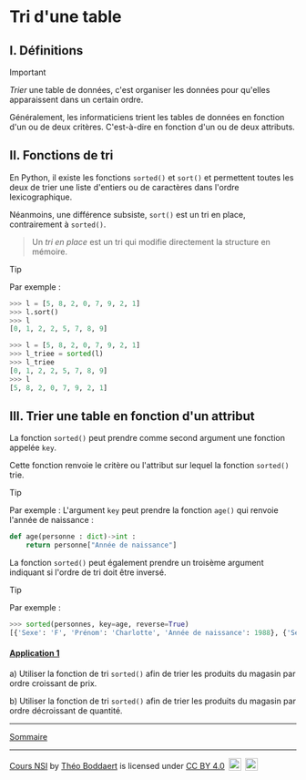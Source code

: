 # Tri d'une table

## I. Définitions

> [!IMPORTANT]
> *Trier* une table de données, c'est organiser les données pour qu'elles apparaissent dans un certain ordre.

Généralement, les informaticiens trient les tables de données en fonction d'un ou de deux critères. C'est-à-dire en fonction d'un ou de deux attributs.

## II. Fonctions de tri

En Python, il existe les fonctions `sorted()` et `sort()` et permettent toutes les deux de trier une liste d'entiers ou de caractères dans l'ordre lexicographique.

Néanmoins, une différence subsiste, `sort()` est un tri en place, contrairement à `sorted()`.

> Un *tri en place* est un tri qui modifie directement la structure en mémoire.

> [!TIP]
> Par exemple :
> ```python
> >>> l = [5, 8, 2, 0, 7, 9, 2, 1]
> >>> l.sort()
> >>> l
> [0, 1, 2, 2, 5, 7, 8, 9]
> ```
>
>
> ```python
> >>> l = [5, 8, 2, 0, 7, 9, 2, 1]
> >>> l_triee = sorted(l)
> >>> l_triee
> [0, 1, 2, 2, 5, 7, 8, 9]
> >>> l
> [5, 8, 2, 0, 7, 9, 2, 1]
> ```

## III. Trier une table en fonction d'un attribut

La fonction `sorted()` peut prendre comme second argument une fonction appelée `key`.

Cette fonction renvoie le critère ou l'attribut sur lequel la fonction `sorted()` trie.

> [!TIP]
> Par exemple :
> L'argument `key` peut prendre la fonction `age()` qui renvoie l'année de naissance :
>
> ```python
> def age(personne : dict)->int :
>     return personne["Année de naissance"]
> ```

La fonction `sorted()` peut également prendre un troisème argument indiquant si l'ordre de tri doit être inversé.

> [!TIP]
> Par exemple :
> ```python
> >>> sorted(personnes, key=age, reverse=True)
> [{'Sexe': 'F', 'Prénom': 'Charlotte', 'Année de naissance': 1988}, {'Sexe': 'F', 'Prénom': 'Béatrice', 'Année de naissance': 1964}, {'Sexe': 'M', 'Prénom': 'Alphonse', 'Année de naissance': 1932}]
> ```

#### <ins>Application 1</ins>

a) Utiliser la fonction de tri `sorted()` afin de trier les produits du magasin par ordre croissant de prix.

b) Utiliser la fonction de tri `sorted()` afin de trier les produits du magasin par ordre décroissant de quantité.

___________

[Sommaire](./../README.md)

___________

<p xmlns:cc="http://creativecommons.org/ns#" xmlns:dct="http://purl.org/dc/terms/"><a property="dct:title" rel="cc:attributionURL" href="https://github.com/boddaert/nsi">Cours NSI</a> by <a rel="cc:attributionURL dct:creator" property="cc:attributionName" href="https://github.com/boddaert">Théo Boddaert</a> is licensed under <a href="https://creativecommons.org/licenses/by/4.0/?ref=chooser-v1" target="_blank" rel="license noopener noreferrer" style="display:inline-block;">CC BY 4.0</a>  <img style="height:22px!important;margin-left:3px;vertical-align:text-bottom;" src="https://mirrors.creativecommons.org/presskit/icons/cc.svg?ref=chooser-v1" alt="">  <img style="height:22px!important;margin-left:3px;vertical-align:text-bottom;" src="https://mirrors.creativecommons.org/presskit/icons/by.svg?ref=chooser-v1" alt=""></p> 